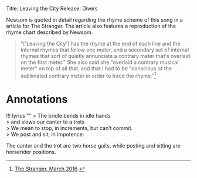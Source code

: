 Title: Leaving the City
Release: Divers

Newsom is quoted in detail regarding the rhyme scheme of this song in a article for The Stranger. The article also features a reproduction of the rhyme chart described by Newsom.

> "['Leaving the City'] has the rhyme at the end of each line and the internal rhymes that follow one meter, and a secondary set of internal rhymes that sort of quietly annunciate a contrary meter that's overlaid on the first meter." She also said she "overlaid a contrary musical meter" on top of all that, and that I had to be "conscious of the sublimated contrary meter in order to trace the rhyme."[^stranger]

[^stranger]:[The Stranger, March 2016][stranger].

# Annotations #

!!! lyrics ""
	> The bridle bends in idle hands  
	> and slows our canter to a trots  
	> We mean to stop, in increments, but can't commit.  
	> We post and sit, in impotence:

The canter and the trot are two horse gaits, while posting and sitting are horserider positions.

[stranger]: http://www.thestranger.com/music/2016/03/23/23825152/the-deeper-you-dive-the-more-there-is-to-joanna-newsoms-music

